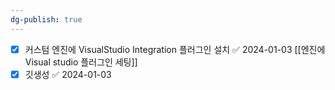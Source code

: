 ```yaml
---
dg-publish: true
---
```


- [x] 커스텀 엔진에 VisualStudio Integration 플러그인 설치 ✅ 2024-01-03
      [[엔진에 Visual studio 플러그인 세팅]]
- [x] 깃생성 ✅ 2024-01-03
